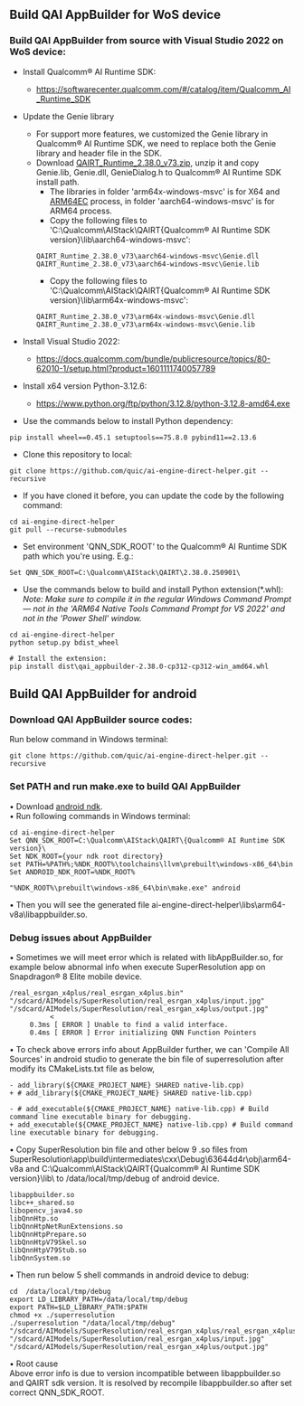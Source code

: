 ## Build QAI AppBuilder for WoS device
### Build QAI AppBuilder from source with Visual Studio 2022 on WoS device:<br>
- Install Qualcomm® AI Runtime SDK:
  - https://softwarecenter.qualcomm.com/#/catalog/item/Qualcomm_AI_Runtime_SDK
- Update the Genie library
  - For support more features, we customized the Genie library in Qualcomm® AI Runtime SDK, we need to replace both the Genie library and header file in the SDK.
  - Download [QAIRT_Runtime_2.38.0_v73.zip](https://github.com/quic/ai-engine-direct-helper/releases/download/v2.38.0/QAIRT_Runtime_2.38.0_v73.zip), unzip it and copy Genie.lib, Genie.dll, GenieDialog.h to Qualcomm® AI Runtime SDK install path.
    - The libraries in folder 'arm64x-windows-msvc' is for X64 and [ARM64EC](https://learn.microsoft.com/en-us/windows/arm/arm64ec) process, in folder 'aarch64-windows-msvc' is for ARM64 process.
    - Copy the following files to 'C:\Qualcomm\AIStack\QAIRT\{Qualcomm® AI Runtime SDK version}\lib\aarch64-windows-msvc':
    ```
    QAIRT_Runtime_2.38.0_v73\aarch64-windows-msvc\Genie.dll
    QAIRT_Runtime_2.38.0_v73\aarch64-windows-msvc\Genie.lib
    ```
    - Copy the following files to 'C:\Qualcomm\AIStack\QAIRT\{Qualcomm® AI Runtime SDK version}\lib\arm64x-windows-msvc':
    ```
    QAIRT_Runtime_2.38.0_v73\arm64x-windows-msvc\Genie.dll
    QAIRT_Runtime_2.38.0_v73\arm64x-windows-msvc\Genie.lib
    ```
  
- Install Visual Studio 2022: 
  - https://docs.qualcomm.com/bundle/publicresource/topics/80-62010-1/setup.html?product=1601111740057789
- Install x64 version Python-3.12.6: 
  - https://www.python.org/ftp/python/3.12.8/python-3.12.8-amd64.exe
- Use the commands below to install Python dependency: 
```
pip install wheel==0.45.1 setuptools==75.8.0 pybind11==2.13.6
```
- Clone this repository to local: 
```
git clone https://github.com/quic/ai-engine-direct-helper.git --recursive
```
- If you have cloned it before, you can update the code by the following command:
```
cd ai-engine-direct-helper
git pull --recurse-submodules
```
- Set environment 'QNN_SDK_ROOT' to the Qualcomm® AI Runtime SDK path which you're using. E.g.:
```
Set QNN_SDK_ROOT=C:\Qualcomm\AIStack\QAIRT\2.38.0.250901\
```
- Use the commands below to build and install Python extension(*.whl): <br>
*Note: Make sure to compile it in the regular Windows Command Prompt — not in the 'ARM64 Native Tools Command Prompt for VS 2022' and not in the 'Power Shell' window.* <br>
```
cd ai-engine-direct-helper
python setup.py bdist_wheel

# Install the extension:
pip install dist\qai_appbuilder-2.38.0-cp312-cp312-win_amd64.whl
```

## Build QAI AppBuilder for android

### Download QAI AppBuilder source codes:
Run below command in Windows terminal:
```
git clone https://github.com/quic/ai-engine-direct-helper.git --recursive
```
### Set PATH and run make.exe to build QAI AppBuilder
• Download [android ndk](https://dl.google.com/android/repository/android-ndk-r26d-windows.zip).<br>
• Run following commands in Windows terminal:
```
cd ai-engine-direct-helper
Set QNN_SDK_ROOT=C:\Qualcomm\AIStack\QAIRT\{Qualcomm® AI Runtime SDK version}\
Set NDK_ROOT={your ndk root directory}
set PATH=%PATH%;%NDK_ROOT%\toolchains\llvm\prebuilt\windows-x86_64\bin
Set ANDROID_NDK_ROOT=%NDK_ROOT%
 
"%NDK_ROOT%\prebuilt\windows-x86_64\bin\make.exe" android
```
• Then you will see the generated file ai-engine-direct-helper\libs\arm64-v8a\libappbuilder.so.

### Debug issues about AppBuilder
• Sometimes we will meet error which is related with libAppBuilder.so, for example below abnormal info when execute SuperResolution app on Snapdragon® 8 Elite mobile device. 
```
/real_esrgan_x4plus/real_esrgan_x4plus.bin" "/sdcard/AIModels/SuperResolution/real_esrgan_x4plus/input.jpg" "/sdcard/AIModels/SuperResolution/real_esrgan_x4plus/output.jpg"
          <
     0.3ms [ ERROR ] Unable to find a valid interface.
     0.4ms [ ERROR ] Error initializing QNN Function Pointers
```

• To check above errors info about AppBuilder further, we can 'Compile All Sources' in android studio to generate the bin file of superresolution after modify its CMakeLists.txt file as below,  
```
- add_library(${CMAKE_PROJECT_NAME} SHARED native-lib.cpp)
+ # add_library(${CMAKE_PROJECT_NAME} SHARED native-lib.cpp)

- # add_executable(${CMAKE_PROJECT_NAME} native-lib.cpp) # Build command line executable binary for debugging.
+ add_executable(${CMAKE_PROJECT_NAME} native-lib.cpp) # Build command line executable binary for debugging.
```

• Copy SuperResolution bin file and other below 9 .so files from SuperResolution\app\build\intermediates\cxx\Debug\63644d4r\obj\arm64-v8a and C:\Qualcomm\AIStack\QAIRT\{Qualcomm® AI Runtime SDK version}\lib\ to /data/local/tmp/debug of android device.
```
libappbuilder.so
libc++_shared.so
libopencv_java4.so
libQnnHtp.so
libQnnHtpNetRunExtensions.so
libQnnHtpPrepare.so
libQnnHtpV79Skel.so
libQnnHtpV79Stub.so
libQnnSystem.so
```

• Then run below 5 shell commands in android device to debug:
```
cd  /data/local/tmp/debug
export LD_LIBRARY_PATH=/data/local/tmp/debug
export PATH=$LD_LIBRARY_PATH:$PATH
chmod +x ./superresolution
./superresolution "/data/local/tmp/debug" "/sdcard/AIModels/SuperResolution/real_esrgan_x4plus/real_esrgan_x4plus.bin" "/sdcard/AIModels/SuperResolution/real_esrgan_x4plus/input.jpg" "/sdcard/AIModels/SuperResolution/real_esrgan_x4plus/output.jpg"
```

• Root cause<br>
Above error info is due to version incompatible between libappbuilder.so and QAIRT sdk version. 
It is resolved by recompile libappbuilder.so after set correct QNN_SDK_ROOT.